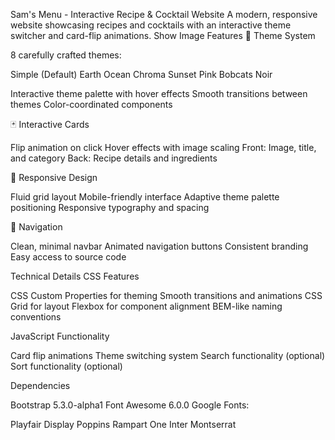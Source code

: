 Sam's Menu - Interactive Recipe & Cocktail Website
A modern, responsive website showcasing recipes and cocktails with an interactive theme switcher and card-flip animations.
Show Image
Features
🎨 Theme System

8 carefully crafted themes:

Simple (Default)
Earth
Ocean
Chroma
Sunset
Pink
Bobcats
Noir


Interactive theme palette with hover effects
Smooth transitions between themes
Color-coordinated components

🃏 Interactive Cards

Flip animation on click
Hover effects with image scaling
Front: Image, title, and category
Back: Recipe details and ingredients

📱 Responsive Design

Fluid grid layout
Mobile-friendly interface
Adaptive theme palette positioning
Responsive typography and spacing

🧭 Navigation

Clean, minimal navbar
Animated navigation buttons
Consistent branding
Easy access to source code

Technical Details
CSS Features

CSS Custom Properties for theming
Smooth transitions and animations
CSS Grid for layout
Flexbox for component alignment
BEM-like naming conventions

JavaScript Functionality

Card flip animations
Theme switching system
Search functionality (optional)
Sort functionality (optional)

Dependencies

Bootstrap 5.3.0-alpha1
Font Awesome 6.0.0
Google Fonts:

Playfair Display
Poppins
Rampart One
Inter
Montserrat
